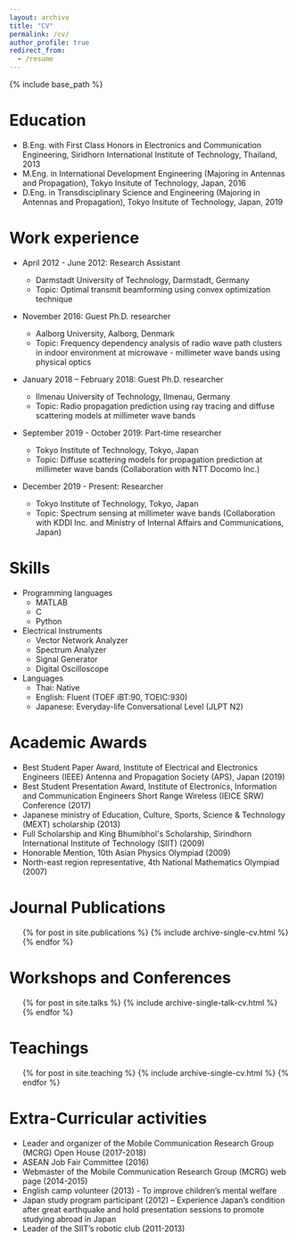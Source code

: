 ```yaml
---
layout: archive
title: "CV"
permalink: /cv/
author_profile: true
redirect_from:
  - /resume
---
```


{% include base_path %}

Education
======
* B.Eng. with First Class Honors in Electronics and Communication Engineering, Siridhorn International Institute of Technology, Thailand, 2013
* M.Eng. in International Development Engineering (Majoring in Antennas and Propagation), Tokyo Insitute of Technology, Japan, 2016
* D.Eng. in Transdisciplinary Science and Engineering (Majoring in Antennas and Propagation), Tokyo Insitute of Technology, Japan, 2019

Work experience
======
* April 2012 - June 2012: Research Assistant
  * Darmstadt University of Technology, Darmstadt, Germany
  * Topic: Optimal transmit beamforming using convex optimization technique

* November 2016: Guest Ph.D. researcher
  * Aalborg University, Aalborg, Denmark
  * Topic: Frequency dependency analysis of radio wave path clusters in indoor environment at microwave - millimeter wave bands using physical optics
  
* January 2018 – February 2018: Guest Ph.D. researcher
  * Ilmenau University of Technology, Ilmenau, Germany
  * Topic: Radio propagation prediction using ray tracing and diffuse scattering models at millimeter wave bands
  
* September 2019 - October 2019: Part-time researcher
  * Tokyo Institute of Technology, Tokyo, Japan
  * Topic: Diffuse scattering models for propagation prediction at millimeter wave bands (Collaboration with NTT Docomo Inc.)

* December 2019 - Present: Researcher
  * Tokyo Institute of Technology, Tokyo, Japan
  * Topic: Spectrum sensing at millimeter wave bands (Collaboration with KDDI Inc. and Ministry of Internal Affairs and Communications, Japan)
  
Skills
======
* Programming languages
  * MATLAB
  * C
  * Python
* Electrical Instruments
  * Vector Network Analyzer
  * Spectrum Analyzer
  * Signal Generator
  * Digital Oscilloscope
* Languages
  * Thai: Native
  * English: Fluent (TOEF iBT:90, TOEIC:930)
  * Japanese: Everyday-life Conversational Level (JLPT N2)

Academic Awards
======
* Best Student Paper Award, Institute of Electrical and Electronics Engineers (IEEE) Antenna and Propagation Society (APS), Japan (2019)
* Best Student Presentation Award, Institute of Electronics, Information and Communication Engineers Short Range Wireless (IEICE SRW) Conference (2017)
* Japanese ministry of Education, Culture, Sports, Science & Technology (MEXT) scholarship (2013)
* Full Scholarship and King Bhumibhol's Scholarship, Sirindhorn International Institute of Technology (SIIT) (2009)
* Honorable Mention, 10th Asian Physics Olympiad (2009)
* North-east region representative, 4th National Mathematics Olympiad (2007)


Journal Publications
======
  <ul>{% for post in site.publications %}
    {% include archive-single-cv.html %}
  {% endfor %}</ul>
  
Workshops and Conferences
======
  <ul>{% for post in site.talks %}
    {% include archive-single-talk-cv.html %}
  {% endfor %}</ul>
  

Teachings
 ======
  <ul>{% for post in site.teaching %}
    {% include archive-single-cv.html %}
  {% endfor %}</ul> 
  

Extra-Curricular activities
 ======
 * Leader and organizer of the Mobile Communication Research Group (MCRG) Open House (2017-2018)
 * ASEAN Job Fair Committee (2016)
 * Webmaster of the Mobile Communication Research Group (MCRG) web page (2014-2015)
 * English camp volunteer (2013) - To improve children’s mental welfare 
 * Japan study program participant (2012) – Experience Japan’s condition after great earthquake and hold presentation sessions to promote studying abroad in Japan 
 * Leader of the SIIT’s robotic club (2011-2013)


